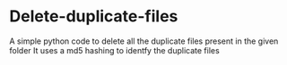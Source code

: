# Delete-duplicate-files

A simple python code to delete all the duplicate files present in the given folder
It uses a md5 hashing to identfy the duplicate files
